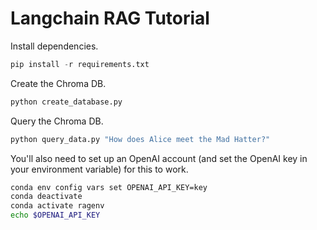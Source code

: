 # Langchain RAG Tutorial

Install dependencies.

```python
pip install -r requirements.txt
```

Create the Chroma DB.

```python
python create_database.py
```

Query the Chroma DB.

```python
python query_data.py "How does Alice meet the Mad Hatter?"
```

You'll also need to set up an OpenAI account (and set the OpenAI key in your environment variable) for this to work.

```bash
conda env config vars set OPENAI_API_KEY=key
conda deactivate
conda activate ragenv
echo $OPENAI_API_KEY
```